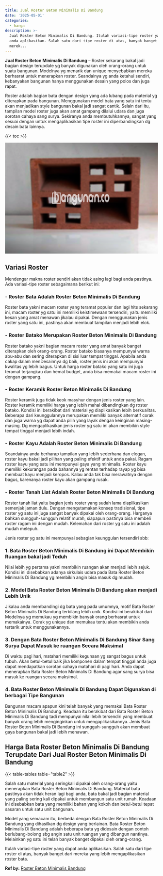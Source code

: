 ```yaml
---
title: Jual Roster Beton Minimalis Di Bandung
date: '2025-05-01'
categories:
  - harga
description: >-
  Jual Roster Beton Minimalis Di Bandung. Itulah variasi-tipe roster yang dapat
  anda aplikasikan. Salah satu dari tipe roster di atas, banyak banget dari
  merek...
---
```


**Jual Roster Beton Minimalis Di Bandung** – Roster sekarang bakal jadi bagian design terupdate yg banyak digunakan oleh orang-orang untuk suatu bangunan. Modelnya yg menarik dan unique menyebabkan mereka berhasrat untuk menerapkan roster. Seandainya yg anda ketahui sendiri, kebanyakan bangunan hanya menggunakan desain yang polos dan juga rapat.

Roster adalah bagian bata dengan design yang ada lubang pada material yg diterapkan pada bangunan. Menggunakan model bata yang satu ini tentu akan menjadikan style bangunan bakal jadi sangat cantik. Selain dari itu, tampilan model roster juga akan amat gampang dilalui udara dan juga sorotan cahaya sang surya. Sekiranya anda membutuhkannya, sangat yang sesuai dengan untuk mengaplikasikan tipe roster ini diperbandingkan dg desain bata lainnya.

{{< toc >}}

![Jual Roster Beton Minimalis Di Bandung](/images/bata-roster-minimalis-09.png)

## Variasi Roster

Mendengar makna roster sendiri akan tidak asing lagi bagi anda pastinya. Ada variasi-tipe roster sebagaimana berikut ini:

### \- Roster Bata Adalah Roster Beton Minimalis Di Bandung

Roster bata yakni macam roster yang teramat populer dan lagi hits sekarang ini, macam roster yg satu ini memiliki keistimewaan tersendiri, yaitu memiliki kesan yang amat menawan jikalau dipakai. Dengan menggunakan jenis roster yang satu ini, pastinya akan membuat tampilan menjadi lebih elok.

### \- Roster Batako Merupakan Roster Beton Minimalis Di Bandung

Roster batako yakni bagian macam roster yang amat banyak banget diterapkan oleh orang-orang. Roster batako biasanya mempunyai warna abu-abu dan sering diterapkan di sisi luar tempat tinggal. Apabila anda cakap dalam menDesainnya dg baik, roster jenis ini akan mempunyai kwalitas yg lebih bagus. Untuk harga roster batako yang satu ini juga teramat terjangkau dan hemat budget, anda bisa memakai macam roster ini dengan gampang.

### \- Roster Keramik Roster Beton Minimalis Di Bandung

Roster keramik juga tidak keok masyhur dengan jenis roster yang lain. Roster keramik memiliki harga yang lebih mahal dibandingkan dg roster batako. Kondisi ini berakibat dari material yg diaplikasikan lebih berkualitas. Beberapa dari keunggulannya merupakan memiliki banyak alternatif corak dan juga warna yg dapat anda pilih yang layak dengan keinginan masing-masing. Dg mengaplikasikan jenis roster yg satu ini akan membikin style tempat tinggal menjadi lebih indah.

### \- Roster Kayu Adalah Roster Beton Minimalis Di Bandung

Seandainya anda berharap tampilan yang lebih sederhana dan elegan, roster kayu bakal jadi pilihan yang paling efektif untuk anda pakai. Ragam roster kayu yang satu ini mempunyai gaya yang minimalis. Roster kayu memiliki kekurangan pada bahannya yg rentan terhadap rayap yg bisa membuat kayu menjadi keropos. Kalau anda tak bisa merawatnya dengan bagus, karenanya roster kayu akan gampang rusak.

### \- Roster Tanah Liat Adalah Roster Beton Minimalis Di Bandung

Roster tanah liat yaitu bagian jenis roster yang sudah lama diaplikasikan semenjak jaman dulu. Dengan mengutamakan konsep tradisional, tipe roster yg satu ini juga sangat banyak dipakai oleh orang-orang. Harganya bahkan sungguh-sungguh relatif murah, siapapun pastinya bisa membeli roster ragam ini dengan mudah. Kelemahan dari roster yg satu ini adalah mudah melepuh.

Jenis roster yg satu ini mempunyai sebagian keunggulan tersendiri sbb:

### 1\. Bata Roster Beton Minimalis Di Bandung ini Dapat Membikin Ruangan bakal jadi Teduh

Nilai lebih yg pertama yakni membikin ruangan akan menjadi lebih sejuk. Kondisi ini disebabkan adanya sirkulais udara pada Bata Roster Beton Minimalis Di Bandung yg membikin angin bisa masuk dg mudah.

### 2\. Model Bata Roster Beton Minimalis Di Bandung akan menjadi Lebih Unik

Jikalau anda membandingi dg bata yang pada umumnya, motif Bata Roster Beton Minimalis Di Bandung terbilang lebih unik. Kondisi ini berakibat dari Modelnya yg memukau yg membikin banyak orang berhasrat untuk memakainya. Corak yg unique dan memukau tentu akan membikin anda tertarik untuk menggunakannya.

### 3\. Dengan Bata Roster Beton Minimalis Di Bandung Sinar Sang Surya Dapat Masuk ke ruangan Secara Maksimal

Di waktu pagi hari, matahari memiliki kegunaan yg sangat bagus untuk tubuh. Akan betul-betul baik jika komponen dalam tempat tinggal anda juga dapat mendapatkan sorotan cahaya matahari di pagi hari. Anda dapat menerapkan Bata Roster Beton Minimalis Di Bandung agar sang surya bisa masuk ke ruangan secara maksimal.

### 4\. Bata Roster Beton Minimalis Di Bandung Dapat Digunakan di berbagai Tipe Bangunan

Bangunan macam apapun kini telah banyak yang memakai Bata Roster Beton Minimalis Di Bandung. Keadaan itu berakibat dari Bata Roster Beton Minimalis Di Bandung tadi mempunyai nilai lebih tersendiri yang membuat banyak orang lebih menginginkan untuk mengaplikasikannya. Jenis Bata Roster Beton Minimalis Di Bandung ini sungguh-sungguh akan membuat gaya bangunan bakal jadi lebih menawan.

## Harga Bata Roster Beton Minimalis Di Bandung Terupdate Dari Jual Roster Beton Minimalis Di Bandung

{{< table-tables table="table2" >}}

Salah satu material yang seringkali dipakai oleh orang-orang yaitu menerapkan Bata Roster Beton Minimalis Di Bandung. Material bata pastinya akan tidak heran lagi bagi anda, bata bakal jadi bagian material yang paling sering kali dipakai untuk membangun satu unit rumah. Keadaan ini disebabkan bata yang memiliki bahan yang kokoh dan betul-betul tepat sasaran untuk satu unit bangunan.

Model yang semacam itu, berbeda dengan Bata Roster Beton Minimalis Di Bandung yang dihasilkan dg design yang berlainan. Bata Roster Beton Minimalis Di Bandung adalah beberapa bata yg didesain dengan contoh berlubang-bolong sbg angin satu unit ruangan yang dibangun nantinya. Melainkan yg satu ini telah banyak banget dipakai oleh orang-orang.

Itulah variasi-tipe roster yang dapat anda aplikasikan. Salah satu dari tipe roster di atas, banyak banget dari mereka yang lebih mengaplikasikan roster bata.

**Ref by:** [Roster Beton Minimalis Bandung](https://id.wikipedia.org/wiki/Roster)
